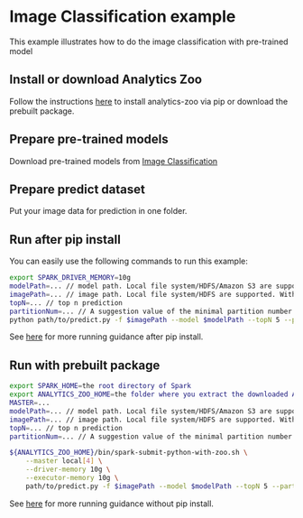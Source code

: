 # Image Classification example
This example illustrates how to do the image classification with pre-trained model

## Install or download Analytics Zoo
Follow the instructions [here](https://analytics-zoo.github.io/master/#PythonUserGuide/install/) to install analytics-zoo via pip or download the prebuilt package.

## Prepare pre-trained models
Download pre-trained models from [Image Classification](https://github.com/intel-analytics/analytics-zoo/blob/master/docs/docs/ProgrammingGuide/image-classification.md)

## Prepare predict dataset
Put your image data for prediction in one folder.

## Run after pip install
You can easily use the following commands to run this example:
```bash
export SPARK_DRIVER_MEMORY=10g
modelPath=... // model path. Local file system/HDFS/Amazon S3 are supported
imagePath=... // image path. Local file system/HDFS are supported. With local file system, the files need to be available on all nodes in the cluster and please use file:///... for local files.
topN=... // top n prediction
partitionNum=... // A suggestion value of the minimal partition number
python path/to/predict.py -f $imagePath --model $modelPath --topN 5 --partition_num ${partitionNum}
```
See [here](https://analytics-zoo.github.io/master/#PythonUserGuide/run/#run-after-pip-install) for more running guidance after pip install.

## Run with prebuilt package
```bash
export SPARK_HOME=the root directory of Spark
export ANALYTICS_ZOO_HOME=the folder where you extract the downloaded Analytics Zoo zip package
MASTER=...
modelPath=... // model path. Local file system/HDFS/Amazon S3 are supported
imagePath=... // image path. Local file system/HDFS are supported. With local file system, the files need to be available on all nodes in the cluster and please use file:///... for local files.
topN=... // top n prediction
partitionNum=... // A suggestion value of the minimal partition number

${ANALYTICS_ZOO_HOME}/bin/spark-submit-python-with-zoo.sh \
    --master local[4] \
    --driver-memory 10g \
    --executor-memory 10g \
    path/to/predict.py -f $imagePath --model $modelPath --topN 5 --partition_num ${partitionNum}
```
See [here](https://analytics-zoo.github.io/master/#PythonUserGuide/run/#run-without-pip-install) for more running guidance without pip install.
